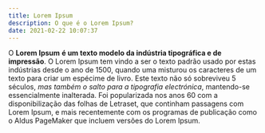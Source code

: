 ```yaml
---
title: Lorem Ipsum
description: O que é o Lorem Ipsum?
date: 2021-02-22 10:07:37
---
```

<!--StartFragment-->

O **Lorem Ipsum** **é um texto modelo da indústria tipográfica e de impressão**. O Lorem Ipsum tem vindo a ser o texto padrão usado por estas indústrias desde o ano de 1500, quando uma misturou os caracteres de um texto para criar um espécime de livro. Este texto não só sobreviveu 5 séculos, *mas também o salto para a tipografia electrónica*, mantendo-se essencialmente inalterada. Foi popularizada nos anos 60 com a disponibilização das folhas de Letraset, que continham passagens com Lorem Ipsum, e mais recentemente com os programas de publicação como o Aldus PageMaker que incluem versões do Lorem Ipsum.

<!--EndFragment-->